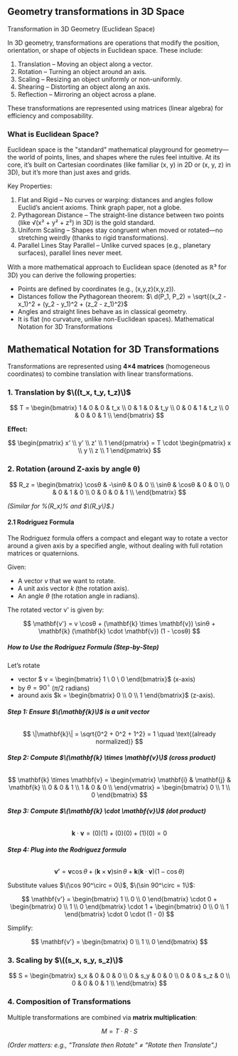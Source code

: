 ## Geometry transformations in 3D Space

Transformation in 3D Geometry (Euclidean Space)

In 3D geometry, transformations are operations that modify the position, orientation, or shape of objects in Euclidean space. These include:

1. Translation – Moving an object along a vector.
2. Rotation – Turning an object around an axis.
3. Scaling – Resizing an object uniformly or non-uniformly.
4. Shearing – Distorting an object along an axis.
5. Reflection – Mirroring an object across a plane.

These transformations are represented using matrices (linear algebra) for efficiency and composability.

### What is Euclidean Space?

Euclidean space is the "standard" mathematical playground for geometry—the world of points, lines, and shapes where the rules feel intuitive. At its core, it’s built on Cartesian coordinates (like familiar (x, y) in 2D or (x, y, z) in 3D), but it’s more than just axes and grids.

Key Properties:
1. Flat and Rigid – No curves or warping: distances and angles follow Euclid’s ancient axioms. Think graph paper, not a globe.
2. Pythagorean Distance – The straight-line distance between two points (like √(x² + y² + z²) in 3D) is the gold standard.
3. Uniform Scaling – Shapes stay congruent when moved or rotated—no stretching weirdly (thanks to rigid transformations).
4. Parallel Lines Stay Parallel – Unlike curved spaces (e.g., planetary surfaces), parallel lines never meet.

With a more mathematical approach to Euclidean space (denoted as ℝ³ for 3D)  you can derive the following properties:
- Points are defined by coordinates (e.g., (x,y,z)(x,y,z)).
- Distances follow the Pythagorean theorem: $\ d(P_1, P_2) = \sqrt{(x_2 - x_1)^2 + (y_2 - y_1)^2 + (z_2 - z_1)^2}$
- Angles and straight lines behave as in classical geometry.
- It is flat (no curvature, unlike non-Euclidean spaces).
Mathematical Notation for 3D Transformations

## Mathematical Notation for 3D Transformations  
Transformations are represented using **4×4 matrices** (homogeneous coordinates) to combine translation with linear transformations.

### 1. Translation by $\((t_x, t_y, t_z)\)$  
$$
T = \begin{bmatrix}
1 & 0 & 0 & t_x \\
0 & 1 & 0 & t_y \\
0 & 0 & 1 & t_z \\
0 & 0 & 0 & 1 \\
\end{bmatrix}
$$  

**Effect:**  

$$
\begin{pmatrix} x' \\ y' \\ z' \\ 1 \end{pmatrix} = T \cdot \begin{pmatrix} x \\ y \\ z \\ 1 \end{pmatrix}
$$

### 2. Rotation (around Z-axis by angle θ)  

$$
R_z = \begin{bmatrix}
\cosθ & -\sinθ & 0 & 0 \\
\sinθ & \cosθ & 0 & 0 \\
0 & 0 & 1 & 0 \\
0 & 0 & 0 & 1 \\
\end{bmatrix}
$$  

*(Similar for %\(R_x\)% and $\(R_y\)$.)*

####  2.1 Rodriguez Formula

The Rodriguez formula offers a compact and elegant way to rotate a vector around a given axis by a specified angle, without dealing with full rotation matrices or quaternions.

Given:
- A vector $v$ that we want to rotate.
- A unit axis vector $k$ (the rotation axis).
- An angle $θ$ (the rotation angle in radians).

The rotated vector v' is given by:

$$
\mathbf{v'} = v \cosθ + (\mathbf{k} \times \mathbf{v}) \sinθ + \mathbf{k} (\mathbf{k} \cdot \mathbf{v}) (1 - \cosθ)
$$


##### How to Use the Rodriguez Formula (Step-by-Step)

Let’s rotate 
- vector $ v = \begin{bmatrix} 1 \\ 0 \\ 0 \end{bmatrix}$ (x-axis) 
- by $\theta = 90^\circ$ ($\pi/2$ radians) 
- around axis $k = \begin{bmatrix} 0 \\ 0 \\ 1 \end{bmatrix}$ (z-axis).

###### **Step 1: Ensure $\(\mathbf{k}\)$ is a unit vector**
$$
\|\mathbf{k}\| = \sqrt{0^2 + 0^2 + 1^2} = 1 \quad \text{(already normalized)}
$$

###### **Step 2: Compute $\(\mathbf{k} \times \mathbf{v}\)$ (cross product)**
$$
\mathbf{k} \times \mathbf{v} = 
\begin{vmatrix}
\mathbf{i} & \mathbf{j} & \mathbf{k} \\
0 & 0 & 1 \\
1 & 0 & 0 \\
\end{vmatrix} = \begin{bmatrix} 0 \\ 1 \\ 0 \end{bmatrix}
$$

###### **Step 3: Compute $\(\mathbf{k} \cdot \mathbf{v}\)$ (dot product)**
$$
\mathbf{k} \cdot \mathbf{v} = (0)(1) + (0)(0) + (1)(0) = 0
$$

###### **Step 4: Plug into the Rodriguez formula**

$$
\mathbf{v'} = \mathbf{v} \cos \theta + (\mathbf{k} \times \mathbf{v}) \sin \theta + \mathbf{k} (\mathbf{k} \cdot \mathbf{v}) (1 - \cos \theta)
$$

Substitute values $\(\cos 90^\circ = 0\)$, $\(\sin 90^\circ = 1\)$:

$$
\mathbf{v'} = \begin{bmatrix} 1 \\ 0 \\ 0 \end{bmatrix} \cdot 0 + \begin{bmatrix} 0 \\ 1 \\ 0 \end{bmatrix} \cdot 1 + \begin{bmatrix} 0 \\ 0 \\ 1 \end{bmatrix} \cdot 0 \cdot (1 - 0)
$$

Simplify:

$$
\mathbf{v'} = \begin{bmatrix} 0 \\ 1 \\ 0 \end{bmatrix}
$$



### 3. Scaling by $\((s_x, s_y, s_z)\)$  

$$
S = \begin{bmatrix}
s_x & 0 & 0 & 0 \\
0 & s_y & 0 & 0 \\
0 & 0 & s_z & 0 \\
0 & 0 & 0 & 1 \\
\end{bmatrix}
$$

### 4. Composition of Transformations  
Multiple transformations are combined via **matrix multiplication**:  

$$
M = T \cdot R \cdot S
$$  

*(Order matters: e.g., "Translate then Rotate" ≠ "Rotate then Translate".)*
